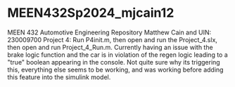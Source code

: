 # MEEN432Sp2024_mjcain12
MEEN 432 Automotive Engineering Repository
Matthew Cain and UIN: 230009700
Project 4:
Run P4init.m, then open and run the Project_4.slx, then open and run Project_4_Run.m. Currently having an issue with the brake logic function and the car is in violation of the regen logic leading to a "true" boolean appearing in the console. Not quite sure why its triggering this, everything else seems to be working, and was working before adding this feature into the simulink model.
